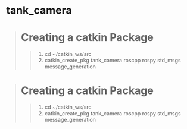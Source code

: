 # tank_camera

> # Creating a catkin Package
>> 1. cd ~/catkin_ws/src
>> 2. catkin_create_pkg tank_camera roscpp rospy std_msgs message_generation


> # Creating a catkin Package
>> 1. cd ~/catkin_ws/src
>> 2. catkin_create_pkg tank_camera roscpp rospy std_msgs message_generation
